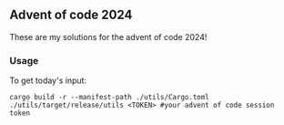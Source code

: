 ## Advent of code 2024
These are my solutions for the advent of code 2024!

### Usage
To get today's input:
```shell
cargo build -r --manifest-path ./utils/Cargo.toml
./utils/target/release/utils <TOKEN> #your advent of code session token
```